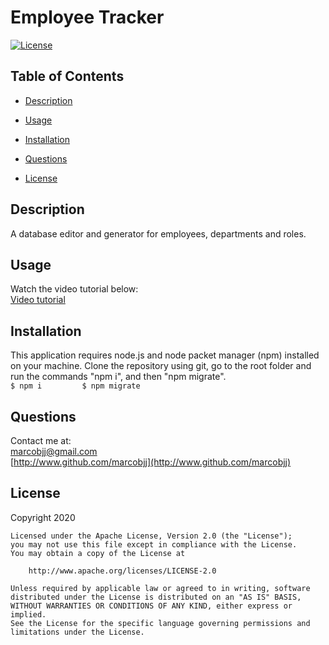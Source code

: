 
# Employee Tracker



[![License](https://img.shields.io/badge/License-Apache%202.0-blue.svg)](https://opensource.org/licenses/Apache-2.0)

## Table of Contents


 
* [Description](#description)  
 
* [Usage](#usage)   
 
* [Installation](#installation)  
 
* [Questions](#questions)  
 
* [License](#license)  
  


## Description


A database editor and generator for employees, departments and roles.  

## Usage


Watch the video tutorial below:  
[Video tutorial](https://www.youtube.com/watch?v=PgNa4i3fbeY)  


## Installation


This application requires node.js and node packet manager (npm) installed on your machine. Clone the repository using git, go to the root folder and run the commands "npm i", and then "npm migrate".  
 ``` $ npm i         $ npm migrate ```   

## Questions


Contact me at:  
[marcobjj@gmail.com](mailto:marcobjj@gmail.com)  
[http://www.github.com/marcobjj](http://www.github.com/marcobjj)  

## License


Copyright 2020

    Licensed under the Apache License, Version 2.0 (the "License");
    you may not use this file except in compliance with the License.
    You may obtain a copy of the License at
    
        http://www.apache.org/licenses/LICENSE-2.0
    
    Unless required by applicable law or agreed to in writing, software
    distributed under the License is distributed on an "AS IS" BASIS,
    WITHOUT WARRANTIES OR CONDITIONS OF ANY KIND, either express or implied.
    See the License for the specific language governing permissions and
    limitations under the License.


